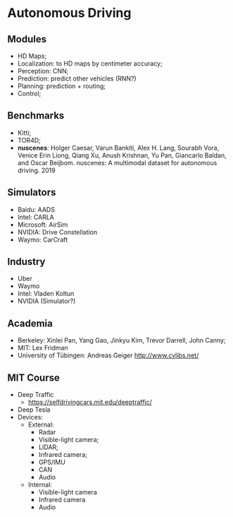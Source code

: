 # Autonomous Driving

## Modules
- HD Maps;
- Localization: to HD maps by centimeter accuracy;
- Perception: CNN;
- Prediction: predict other vehicles (RNN?)
- Planning: prediction + routing;
- Control;

## Benchmarks
- Kitti;
- TOR4D;
- **nuscenes**: Holger Caesar, Varun Bankiti, Alex H. Lang, Sourabh Vora, Venice Erin Liong, Qiang Xu, Anush Krishnan, Yu Pan, Giancarlo Baldan, and Oscar Beijbom. nuscenes: A multimodal dataset for autonomous driving. 2019

## Simulators
- Baidu: AADS
- Intel: CARLA
- Microsoft: AirSim
- NVIDIA: Drive Constellation
- Waymo: CarCraft

## Industry
- Uber
- Waymo
- Intel: Vladen Koltun
- NVIDIA (Simulator?)

## Academia
- Berkeley: Xinlei Pan, Yang Gao, Jinkyu Kim, Trevor Darrell, John Canny;
- MIT: Lex Fridman
- University of Tübingen: Andreas Geiger http://www.cvlibs.net/

## MIT Course
- Deep Traffic
	- https://selfdrivingcars.mit.edu/deeptraffic/
- Deep Tesla
- Devices:
	- External:
		- Radar
		- Visible-light camera;
		- LIDAR;
		- Infrared camera;
		- GPS/IMU
		- CAN
		- Audio
	- Internal:
		- Visible-light camera
		- Infrared camera
		- Audio
